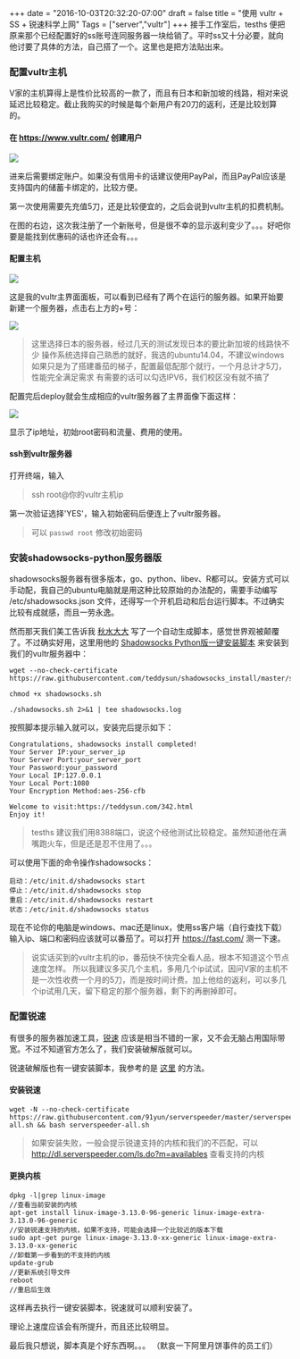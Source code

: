 +++
date = "2016-10-03T20:32:20-07:00"
draft = false
title = "使用 vultr + SS + 锐速科学上网"
Tags = ["server","vultr"]
+++
接手工作室后，tesths 便把原来那个已经配置好的ss账号连同服务器一块给销了。平时ss又十分必要，就向他讨要了具体的方法，自己搭了一个。这里也是把方法贴出来。

### 配置vultr主机
V家的主机算得上是性价比较高的一款了，而且有日本和新加坡的线路，相对来说延迟比较稳定。截止我购买的时候是每个新用户有20刀的返利，还是比较划算的。<!--more-->
#### 在 https://www.vultr.com/ 创建用户
![](https://c1.staticflickr.com/1/687/33457501971_fe260f32da_b.jpg)

进来后需要绑定账户。如果没有信用卡的话建议使用PayPal，而且PayPal应该是支持国内的储蓄卡绑定的，比较方便。

第一次使用需要先充值5刀，还是比较便宜的，之后会说到vultr主机的扣费机制。

在图的右边，这次我注册了一个新账号，但是很不幸的显示返利变少了。。。好吧你要是能找到优惠码的话也许还会有。。。

#### 配置主机
![](https://c1.staticflickr.com/4/3883/32743726394_8cb9dbd881_b.jpg)

这是我的vultr主界面面板，可以看到已经有了两个在运行的服务器。如果开始要新建一个服务器，点击右上方的+号：

![](https://c1.staticflickr.com/4/3796/32743725874_59c0cd1116_b.jpg)
>这里选择日本的服务器，经过几天的测试发现日本的要比新加坡的线路快不少
操作系统选择自己熟悉的就好，我选的ubuntu14.04，不建议windows
如果只是为了搭建番茄的梯子，配置最低配那个就行，一个月总计才5刀，性能完全满足需求
有需要的话可以勾选IPV6，我们校区没有就不搞了

配置完后deploy就会生成相应的vultr服务器了主界面像下面这样：

![](https://c1.staticflickr.com/3/2896/32743725054_71c68e7697_b.jpg)

显示了ip地址，初始root密码和流量、费用的使用。

#### ssh到vultr服务器
打开终端，输入
>ssh root@你的vultr主机ip

第一次验证选择'YES'，输入初始密码后便连上了vultr服务器。

>可以 `passwd root` 修改初始密码

### 安装shadowsocks-python服务器版
shadowsocks服务器有很多版本，go、python、libev、R都可以。安装方式可以手动配，我自己的ubuntu电脑就是用这种比较原始的办法配的，需要手动编写 /etc/shadowsocks.json 文件，还得写一个开机启动和后台运行脚本。不过确实比较有成就感，而且一劳永逸。

然而那天我们美工告诉我 [秋水大大](https://teddysun.com/) 写了一个自动生成脚本，感觉世界观被颠覆了。不过确实好用，这里用他的 [Shadowsocks Python版一键安装脚本](https://teddysun.com/342.html) 来安装到我们的vultr服务器中：
```
wget --no-check-certificate https://raw.githubusercontent.com/teddysun/shadowsocks_install/master/shadowsocks.sh

chmod +x shadowsocks.sh

./shadowsocks.sh 2>&1 | tee shadowsocks.log
```
按照脚本提示输入就可以，安装完后提示如下：
```
Congratulations, shadowsocks install completed!
Your Server IP:your_server_ip
Your Server Port:your_server_port
Your Password:your_password
Your Local IP:127.0.0.1
Your Local Port:1080
Your Encryption Method:aes-256-cfb

Welcome to visit:https://teddysun.com/342.html
Enjoy it!
```
>tesths 建议我们用8388端口，说这个经他测试比较稳定。虽然知道他在满嘴跑火车，但是还是忍不住用了。。。

可以使用下面的命令操作shadowsocks：
```
启动：/etc/init.d/shadowsocks start
停止：/etc/init.d/shadowsocks stop
重启：/etc/init.d/shadowsocks restart
状态：/etc/init.d/shadowsocks status
```

现在不论你的电脑是windows、mac还是linux，使用ss客户端（自行查找下载）输入ip、端口和密码应该就可以番茄了。可以打开 https://fast.com/ 测一下速。
>说实话买到的vultr主机的ip，番茄快不快完全看人品，根本不知道这个节点速度怎样。
所以我建议多买几个主机，多用几个ip试试，因问V家的主机不是一次性收费一个月的5刀，而是按时间计费。加上他给的返利，可以多几个ip试用几天，留下稳定的那个服务器，剩下的再删掉即可。

### 配置锐速
有很多的服务器加速工具，[锐速](http://www.serverspeeder.com/) 应该是相当不错的一家，又不会无脑占用国际带宽。不过不知道官方怎么了，我们安装破解版就可以。

锐速破解版也有一键安装脚本，我参考的是 [这里](https://www.91yun.org/archives/683) 的方法。

#### 安装锐速
```
wget -N --no-check-certificate https://raw.githubusercontent.com/91yun/serverspeeder/master/serverspeeder-all.sh && bash serverspeeder-all.sh
```

>如果安装失败，一般会提示锐速支持的内核和我们的不匹配，可以 http://dl.serverspeeder.com/ls.do?m=availables 查看支持的内核

#### 更换内核
```
dpkg -l|grep linux-image
//查看当前安装的内核
apt-get install linux-image-3.13.0-96-generic linux-image-extra-3.13.0-96-generic
//安装锐速支持的内核，如果不支持，可能会选择一个比较近的版本下载
sudo apt-get purge linux-image-3.13.0-xx-generic linux-image-extra-3.13.0-xx-generic
//卸载第一步看到的不支持的内核
update-grub
//更新系统引导文件
reboot
//重启后生效
```

这样再去执行一键安装脚本，锐速就可以顺利安装了。

理论上速度应该会有所提升，而且还比较明显。

最后我只想说，脚本真是个好东西啊。。。
（默哀一下阿里月饼事件的员工们）

